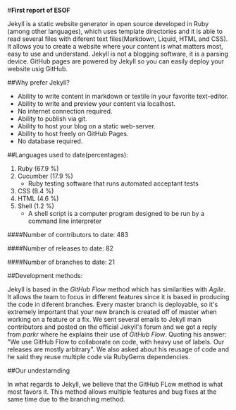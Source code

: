 #**First report of ESOF**		

Jekyll is a static website generator in open source developed in Ruby (among other languages), which uses template directories and it is able to read several files with diferent text files(Markdown, Liquid, HTML and CSS). It allows you to create a website where your content is what matters most, easy to use and understand. Jekyll is not a blogging software, it is a parsing device. GitHub pages are powered by Jekyll so you can easily deploy your website usig GitHub.

##Why prefer Jekyll?

* Ability to write content in markdown or textile in your favorite text-editor.
* Ability to write and preview your content via localhost.
* No internet connection required.
* Ability to publish via git.
* Ability to host your blog on a static web-server.
* Ability to host freely on GitHub Pages.
* No database required.


##Languages used to date(percentages):

1. Ruby (67.9 %)
2. Cucumber (17.9 %)
	* Ruby testing software that runs automated acceptant tests
3. CSS (8.4 %)
4. HTML (4.6 %)
5. Shell (1.2 %)
	* A shell script is a computer program designed to be run by a command line interpreter

####Number of contributors to date: 483

####Number of releases to date: 82

####Number of branches to date: 21


##Development methods:

Jekyll is based in the *GitHub Flow* method which has similarities with *Agile*.
It allows the team to focus in different features since it is based in producing the code in diferent branches. Every master branch is deployable, so it's extremely important that your new branch is created off of master when working on a feature or a fix. We sent several emails to Jekyll main contributors and posted on the official Jekyll's forum and we got a reply from *parkr* where he explains their use of *GitHub Flow*. Quoting his answer: "We use GitHub Flow to collaborate on code, with heavy use of labels. Our releases are mostly arbitrary".
We also asked about his reusage of code and he said they reuse multiple code via RubyGems dependencies. 


##Our undestarnding

In what regards to Jekyll, we believe that the GitHub FLow method is what most favors it. This method allows multiple features and bug fixes at the same time due to the branching method.   



